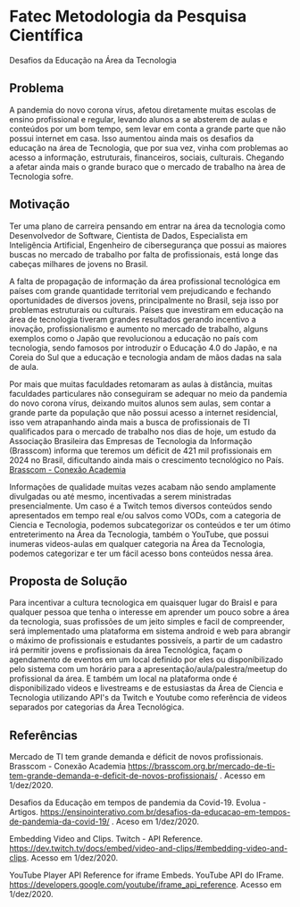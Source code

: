 # Fatec Metodologia da Pesquisa Científica

Desafios da Educação na Área da Tecnologia

## Problema

A pandemia do novo corona vírus, afetou diretamente muitas escolas de ensino profissional e regular, levando alunos a se absterem de aulas e conteúdos por um bom tempo, sem levar em conta a grande parte que não possui internet em casa. Isso aumentou ainda mais os desafios da educação na área de Tecnologia, que por sua vez, vinha com problemas ao acesso a informação, estruturais, financeiros, sociais, culturais. Chegando a afetar ainda mais o grande buraco que o mercado de trabalho na àrea de Tecnologia sofre.

## Motivação 

Ter uma plano de carreira pensando em entrar na área da tecnologia como Desenvolvedor de Software, Cientista de Dados, Especialista em Inteligência Artificial, Engenheiro de cibersegurança que possui as maiores buscas no mercado de trabalho por falta de profissionais, está longe das cabeças milhares de jovens no Brasil.

A falta de propagação de informação da área profissional tecnológica em países com grande quantidade territorial vem prejudicando e fechando oportunidades de diversos jovens, principalmente no Brasil, seja isso por problemas estruturais ou culturais. Países que investiram em educação na área de tecnologia tiveram grandes resultados gerando incentivo a inovação, profissionalismo e aumento no mercado de trabalho, alguns exemplos como o Japão que revolucionou a educação no país com tecnologia, sendo famosos por introduzir o Educação 4.0 do Japão, e na Coreia do Sul que a educação e tecnologia andam de mãos dadas na sala de aula.

Por mais que muitas faculdades retomaram as aulas à distância, muitas faculdades particulares não conseguiram se adequar no meio da pandemia do novo corona vírus, deixando muitos alunos sem aulas, sem contar a grande parte da população que não possui acesso a internet residencial, isso vem atrapanhando ainda mais a busca de profissionais de TI qualificados para o mercado de trabalho nos dias de hoje, um estudo da Associação Brasileira das Empresas de Tecnologia da Informação (Brasscom) informa que teremos um déficit de 421 mil profissionais em 2024 no Brasil, dificultando ainda mais o crescimento tecnológico no País. [Brasscom - Conexão Academia](https://brasscom.org.br/mercado-de-ti-tem-grande-demanda-e-deficit-de-novos-profissionais/)

Informações de qualidade muitas vezes acabam não sendo amplamente divulgadas ou até mesmo, incentivadas a serem ministradas presencialmente. Um caso é a Twitch temos diversos conteúdos sendo apresentados em tempo real e/ou salvos como VODs, com a categoria de Ciencia e Tecnologia, podemos subcategorizar os conteúdos e ter um ótimo entreterimento na Área da Tecnologia, também o YouTube, que possui inumeras videos-aulas em qualquer categoria na Área da Tecnologia, podemos categorizar e ter um fácil acesso bons conteúdos nessa área.

## Proposta de Solução

Para incentivar a cultura tecnologica em quaisquer lugar do Braisl e para qualquer pessoa que tenha o interesse em aprender um pouco sobre a área da tecnologia, suas profissões de um jeito simples e facil de compreender, será implementado uma plataforma em sistema android e web para abrangir o máximo de profissionais e estudantes possiveís, a partir de um cadastro irá permitir jovens e profissionais da área Tecnológica, façam o agendamento de eventos em um local definido por eles ou disponíbilizado pelo sistema com um horário para a apresentação/aula/palestra/meetup do profissional da área. E também um local na plataforma onde é disponibilizado videos e livestreams e de estusiastas da Área de Ciencia e Tecnologia utilizando API's da Twitch e Youtube como referência de videos separados por categorias da Área Tecnológica.

## Referências

Mercado de TI tem grande demanda e déficit de novos profissionais. Brasscom - Conexão Academia https://brasscom.org.br/mercado-de-ti-tem-grande-demanda-e-deficit-de-novos-profissionais/ . Acesso em 1/dez/2020.

Desafios da Educação em tempos de pandemia da Covid-19. Evolua - Artigos. https://ensinointerativo.com.br/desafios-da-educacao-em-tempos-de-pandemia-da-covid-19/ . Aceso em 1/dez/2020.

Embedding Video and Clips. Twitch - API Reference. https://dev.twitch.tv/docs/embed/video-and-clips/#embedding-video-and-clips. Acesso em 1/dez/2020.

YouTube Player API Reference for iframe Embeds. YouTube API do IFrame. https://developers.google.com/youtube/iframe_api_reference. Acesso em 1/dez/2020.
